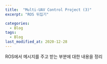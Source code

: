 ```yaml
---
title:  "Multi-UAV Control Project (3)"
excerpt: "ROS 뒤집기"

categories:
  - Blog
tags:
  - Blog
last_modified_at: 2020-12-28
---
```


ROS에서 메시지를 주고 받는 부분에 대한 내용을 정리
